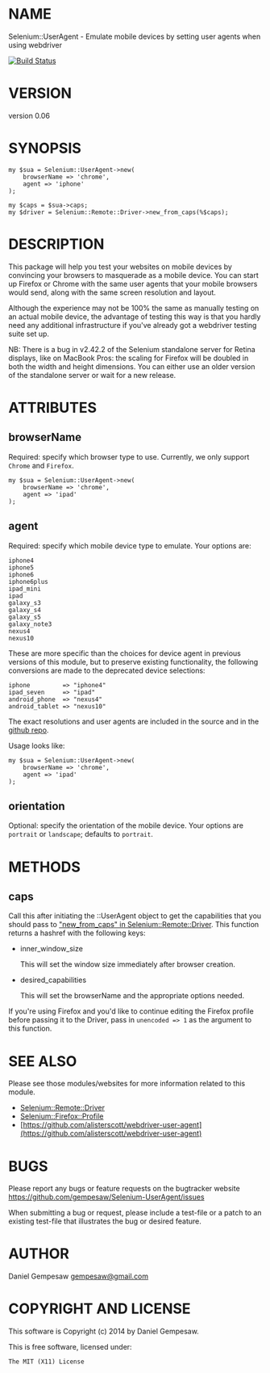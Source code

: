# NAME

Selenium::UserAgent - Emulate mobile devices by setting user agents when using webdriver

[![Build Status](https://travis-ci.org/gempesaw/Selenium-UserAgent.svg?branch=master)](https://travis-ci.org/gempesaw/Selenium-UserAgent)

# VERSION

version 0.06

# SYNOPSIS

    my $sua = Selenium::UserAgent->new(
        browserName => 'chrome',
        agent => 'iphone'
    );

    my $caps = $sua->caps;
    my $driver = Selenium::Remote::Driver->new_from_caps(%$caps);

# DESCRIPTION

This package will help you test your websites on mobile devices by
convincing your browsers to masquerade as a mobile device. You can
start up Firefox or Chrome with the same user agents that your mobile
browsers would send, along with the same screen resolution and layout.

Although the experience may not be 100% the same as manually testing
on an actual mobile device, the advantage of testing this way is that
you hardly need any additional infrastructure if you've already got a
webdriver testing suite set up.

NB: There is a bug in v2.42.2 of the Selenium standalone server for
Retina displays, like on MacBook Pros: the scaling for Firefox will be
doubled in both the width and height dimensions. You can either use an
older version of the standalone server or wait for a new release.

# ATTRIBUTES

## browserName

Required: specify which browser type to use. Currently, we only
support `Chrome` and `Firefox`.

    my $sua = Selenium::UserAgent->new(
        browserName => 'chrome',
        agent => 'ipad'
    );

## agent

Required: specify which mobile device type to emulate. Your options
are:

    iphone4
    iphone5
    iphone6
    iphone6plus
    ipad_mini
    ipad
    galaxy_s3
    galaxy_s4
    galaxy_s5
    galaxy_note3
    nexus4
    nexus10

These are more specific than the choices for device agent in previous
versions of this module, but to preserve existing functionality, the
following conversions are made to the deprecated device selections:

    iphone         => "iphone4"
    ipad_seven     => "ipad"
    android_phone  => "nexus4"
    android_tablet => "nexus10"

The exact resolutions and user agents are included in the source and
in the [github
repo](https://github.com/gempesaw/Selenium-UserAgent/blob/master/lib/Selenium/devices.json).

Usage looks like:

    my $sua = Selenium::UserAgent->new(
        browserName => 'chrome',
        agent => 'ipad'
    );

## orientation

Optional: specify the orientation of the mobile device. Your options
are `portrait` or `landscape`; defaults to `portrait`.

# METHODS

## caps

Call this after initiating the ::UserAgent object to get the
capabilities that you should pass to
["new\_from\_caps" in Selenium::Remote::Driver](https://metacpan.org/pod/Selenium::Remote::Driver#new_from_caps). This function returns a
hashref with the following keys:

- inner\_window\_size

    This will set the window size immediately after browser creation.

- desired\_capabilities

    This will set the browserName and the appropriate options needed.

If you're using Firefox and you'd like to continue editing the Firefox
profile before passing it to the Driver, pass in `unencoded => 1`
as the argument to this function.

# SEE ALSO

Please see those modules/websites for more information related to this module.

- [Selenium::Remote::Driver](https://metacpan.org/pod/Selenium::Remote::Driver)
- [Selenium::Firefox::Profile](https://metacpan.org/pod/Selenium::Firefox::Profile)
- [https://github.com/alisterscott/webdriver-user-agent](https://github.com/alisterscott/webdriver-user-agent)

# BUGS

Please report any bugs or feature requests on the bugtracker website
https://github.com/gempesaw/Selenium-UserAgent/issues

When submitting a bug or request, please include a test-file or a
patch to an existing test-file that illustrates the bug or desired
feature.

# AUTHOR

Daniel Gempesaw <gempesaw@gmail.com>

# COPYRIGHT AND LICENSE

This software is Copyright (c) 2014 by Daniel Gempesaw.

This is free software, licensed under:

    The MIT (X11) License
